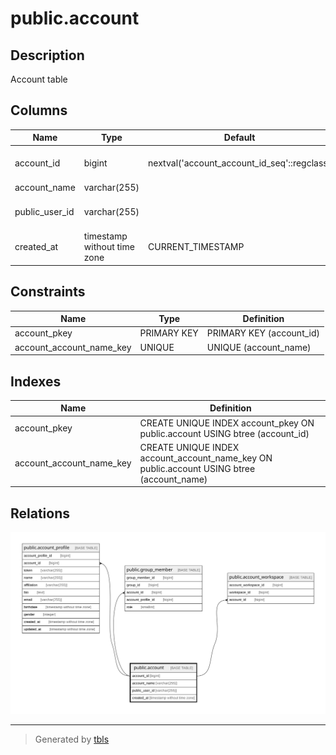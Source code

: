 # public.account

## Description

Account table

## Columns

| Name           | Type                        | Default                                     | Nullable | Children                                                                                                                                                  | Parents | Comment                                           |
| -------------- | --------------------------- | ------------------------------------------- | -------- | --------------------------------------------------------------------------------------------------------------------------------------------------------- | ------- | ------------------------------------------------- |
| account_id     | bigint                      | nextval('account_account_id_seq'::regclass) | false    | [public.account_profile](public.account_profile.md) [public.group_member](public.group_member.md) [public.account_workspace](public.account_workspace.md) |         | Account ID                                        |
| account_name   | varchar(255)                |                                             | false    |                                                                                                                                                           |         | Account name                                      |
| public_user_id | varchar(255)                |                                             | false    |                                                                                                                                                           |         | User public ID (auth server user(public_user_id)) |
| created_at     | timestamp without time zone | CURRENT_TIMESTAMP                           | false    |                                                                                                                                                           |         | Create date                                       |

## Constraints

| Name                     | Type        | Definition               |
| ------------------------ | ----------- | ------------------------ |
| account_pkey             | PRIMARY KEY | PRIMARY KEY (account_id) |
| account_account_name_key | UNIQUE      | UNIQUE (account_name)    |

## Indexes

| Name                     | Definition                                                                                |
| ------------------------ | ----------------------------------------------------------------------------------------- |
| account_pkey             | CREATE UNIQUE INDEX account_pkey ON public.account USING btree (account_id)               |
| account_account_name_key | CREATE UNIQUE INDEX account_account_name_key ON public.account USING btree (account_name) |

## Relations

![er](public.account.svg)

---

> Generated by [tbls](https://github.com/k1LoW/tbls)
